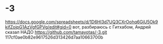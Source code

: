 # -3 
https://docs.google.com/spreadsheets/d/1D6Hl3d7UQ3CXrOohq6GjU5Ok9kifZoipG1AzVgfGPVg/edit#gid=0
вот, разбираюсь с Гитхабом, Андрей сказал НАДО
https://github.com/tamayotas/-3.git
117cf0ae0b82e9617526d313426d7aa10663700b
